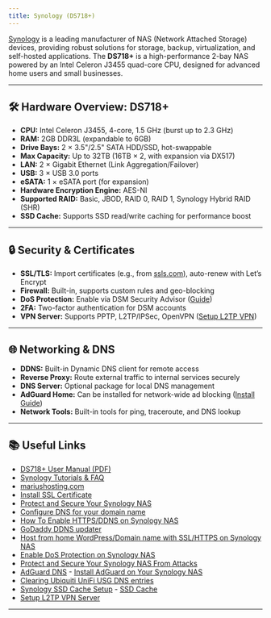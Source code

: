 ```yaml
---
title: Synology (DS718+)
---
```


[Synology](https://www.synology.com/) is a leading manufacturer of NAS (Network Attached Storage) devices, providing robust solutions for storage, backup, virtualization, and self-hosted applications. The **DS718+** is a high-performance 2-bay NAS powered by an Intel Celeron J3455 quad-core CPU, designed for advanced home users and small businesses.

---

## 🛠️ Hardware Overview: DS718+

- **CPU:** Intel Celeron J3455, 4-core, 1.5 GHz (burst up to 2.3 GHz)
- **RAM:** 2GB DDR3L (expandable to 6GB)
- **Drive Bays:** 2 × 3.5"/2.5" SATA HDD/SSD, hot-swappable
- **Max Capacity:** Up to 32TB (16TB × 2, with expansion via DX517)
- **LAN:** 2 × Gigabit Ethernet (Link Aggregation/Failover)
- **USB:** 3 × USB 3.0 ports
- **eSATA:** 1 × eSATA port (for expansion)
- **Hardware Encryption Engine:** AES-NI
- **Supported RAID:** Basic, JBOD, RAID 0, RAID 1, Synology Hybrid RAID (SHR)
- **SSD Cache:** Supports SSD read/write caching for performance boost

---

## 🔒 Security & Certificates

- **SSL/TLS:** Import certificates (e.g., from [ssls.com](https://www.ssls.com/)), auto-renew with Let’s Encrypt
- **Firewall:** Built-in, supports custom rules and geo-blocking
- **DoS Protection:** Enable via DSM Security Advisor ([Guide](https://mariushosting.com/how-to-enable-dos-protection-on-synology-nas/))
- **2FA:** Two-factor authentication for DSM accounts
- **VPN Server:** Supports PPTP, L2TP/IPSec, OpenVPN ([Setup L2TP VPN](https://www.wintips.org/how-to-setup-synology-nas-as-l2tp-vpn-server/))

---

## 🌐 Networking & DNS

- **DDNS:** Built-in Dynamic DNS client for remote access
- **Reverse Proxy:** Route external traffic to internal services securely
- **DNS Server:** Optional package for local DNS management
- **AdGuard Home:** Can be installed for network-wide ad blocking ([Install Guide](https://mariushosting.com/how-to-install-adguard-on-your-synology-nas/))
- **Network Tools:** Built-in tools for ping, traceroute, and DNS lookup

---

## 📚 Useful Links

- [DS718+ User Manual (PDF)](https://global.download.synology.com/download/Document/Hardware/HIG/DiskStation/18-year/DS718+/enu/Syno_HIG_DS718_Plus_enu.pdf)
- [Synology Tutorials & FAQ](https://www.synology.com/en-global/knowledgebase/DSM/tutorial)
- [mariushosting.com](https://mariushosting.com/)
- [Install SSL Certificate](https://www.namecheap.com/support/knowledgebase/article.aspx/9635/33/installing-an-ssl-certificate-on-synology-nas)
- [Protect and Secure Your Synology NAS](https://mariushosting.com/how-to-protect-and-secure-your-synology-nas-from-attacks/)
- [Configure DNS for your domain name](https://uk.godaddy.com/help/add-an-a-record-19238)
- [How To Enable HTTPS/DDNS on Synology NAS](https://mariushosting.com/how-do-i-enable-https-on-my-synology-nas/)
- [GoDaddy DDNS updater](http://teanazar.com/2016/05/godaddy-ddns-updater/)
- [Host from home WordPress/Domain name with SSL/HTTPS on Synology NAS](https://mariushosting.com/host-from-home-wordpress-domain-name-with-ssl-https-on-synology-nas/)
- [Enable DoS Protection on Synology NAS](https://mariushosting.com/how-to-enable-dos-protection-on-synology-nas/)
- [Protect and Secure Your Synology NAS From Attacks](https://mariushosting.com/how-to-protect-and-secure-your-synology-nas-from-attacks/)
- [AdGuard DNS](https://adguard.com/en/adguard-dns/overview.html#instruction) - [Install AdGuard on Your Synology NAS](https://mariushosting.com/how-to-install-adguard-on-your-synology-nas/)
- [Clearing Ubiquiti UniFi USG DNS entries](https://durdle.com/2018/09/17/clearing-ubiquiti-unifi-usg-dns-entries/)
- [Synology SSD Cache Setup](https://techthoughts.info/synology-ssd-cache-setup-testing/) - [SSD Cache](https://www.synology.com/en-global/knowledgebase/DSM/help/DSM/StorageManager/genericssdcache)
- [Setup L2TP VPN Server](https://www.wintips.org/how-to-setup-synology-nas-as-l2tp-vpn-server/)

---
